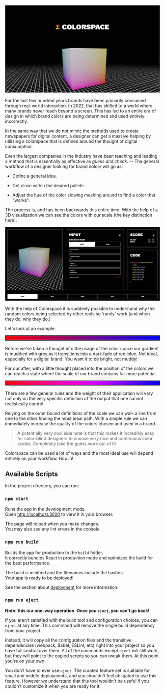 ![Colorspace](src/images/demo/colorspace.png)

For the last few hundred years brands have been primarily consumed through real-world interaction. In 2022, that has shifted to a world where many brands never reach beyond a screen. This has led to an entire era of design in which brand colors are being determined and used entirely incorrectly.

In the same way that we do not mimic the methods used to create newspapers for digital content, a designer can get a massive helping by utilizing a colorspace that is defined around the thought of digital consumption.

Even the largest companies in the industry have been teaching and leading a method that is essentially as effective as *guess and check.* -- The general workflow of a designer looking for brand colors will go as:

* Define a general idea.

* Get close within the desired pallete.

* Adjust the hue of the color slowing meshing around to find a color that "works".

The process is, and has been backwards this entire time. With the help of a 3D visualization we can see the colors with our scale (the key distinction here). 

![Preview of Colorspace](src/images/demo/demo.png)

With the help of Colorspace it is suddenly possible to understand why the random colors being selected by other tools so 'rarely' work (and when they do, why they do.)

Let's look at an example:

![Before](src/images/demo/before.png)

Before we've taken a thought into the usage of the color space our gradient is muddied with grey as it transitions into a dark fade of red-blue. Not ideal, especially for a digital brand. You want it to be bright, not muddy!

For our after, with a little thought placed into the position of the colors we can reach a state where the scale of our brand contains far more potential.

![After](src/images/demo/after.png)

There are a few general rules and the weight of their application will vary not only on the very specific definition of the output that one cannot realistically control.

Relying on the outer bound definitions of the scale we can walk a line from one to the other finding the most ideal path. With a simple rule we can immediately increase the quality of the colors chosen and used in a brand.

> A potentially very cool side note is that this makes it incredibly easy for color-blind designers to choose very nice and continuous color scales. Completely take the guess work out of it!

Colorspace can be used a lot of ways and the most ideal use will depend entirely on your workflow. Hop in!

## Available Scripts

In the project directory, you can run:

### `npm start`

Runs the app in the development mode.\
Open [http://localhost:3000](http://localhost:3000) to view it in your browser.

The page will reload when you make changes.\
You may also see any lint errors in the console.

### `npm run build`

Builds the app for production to the `build` folder.\
It correctly bundles React in production mode and optimizes the build for the best performance.

The build is minified and the filenames include the hashes.\
Your app is ready to be deployed!

See the section about [deployment](https://facebook.github.io/create-react-app/docs/deployment) for more information.

### `npm run eject`

**Note: this is a one-way operation. Once you `eject`, you can't go back!**

If you aren't satisfied with the build tool and configuration choices, you can `eject` at any time. This command will remove the single build dependency from your project.

Instead, it will copy all the configuration files and the transitive dependencies (webpack, Babel, ESLint, etc) right into your project so you have full control over them. All of the commands except `eject` will still work, but they will point to the copied scripts so you can tweak them. At this point you're on your own.

You don't have to ever use `eject`. The curated feature set is suitable for small and middle deployments, and you shouldn't feel obligated to use this feature. However we understand that this tool wouldn't be useful if you couldn't customize it when you are ready for it.